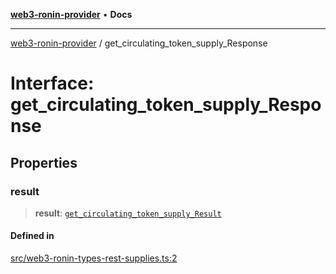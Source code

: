 [**web3-ronin-provider**](../README.md) • **Docs**

***

[web3-ronin-provider](../globals.md) / get\_circulating\_token\_supply\_Response

# Interface: get\_circulating\_token\_supply\_Response

## Properties

### result

> **result**: [`get_circulating_token_supply_Result`](get_circulating_token_supply_Result.md)

#### Defined in

[src/web3-ronin-types-rest-supplies.ts:2](https://github.com/chuacw/web3-ronin-provider/blob/5334d3e4a39d6911ce4028a880b09b3429564837/src/web3-ronin-types-rest-supplies.ts#L2)
